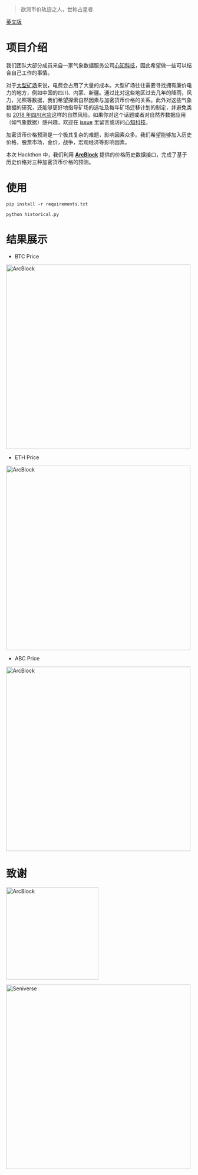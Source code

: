 > 欲测币价轨迹之人，世称占星者.

[英文版](https://github.com/sharkspeed/arcblock-hackthon-stargazer/blob/master/README.md)

# 项目介绍

我们团队大部分成员来自一家气象数据服务公司[心知科技](https://www.seniverse.com/)，因此希望做一些可以结合自己工作的事情。

对于[大型矿场](https://www.buybitcoinworldwide.com/mining/pools/)来说，电费会占用了大量的成本。大型矿场往往需要寻找拥有廉价电力的地方，例如中国的四川、内蒙、新疆。通过比对这些地区过去几年的降雨，风力，光照等数据，我们希望探索自然因素与加密货币价格的关系。此外对这些气象数据的研究，还能够更好地指导矿场的选址及每年矿场迁移计划的制定，并避免类似 [2018 年四川水灾](http://finance.sina.com.cn/blockchain/coin/2018-07-16/doc-ihfkffak2896998.shtml)这样的自然风险。如果你对这个话题或者对自然界数据应用（如气象数据）感兴趣，欢迎在 [issue](https://github.com/sharkspeed/arcblock-hackthon-stargazer/issues) 里留言或访问[心知科技](https://www.seniverse.com/)。

加密货币价格预测是一个极其复杂的难题，影响因素众多。我们希望能够加入历史价格，股票市场，金价，战争，宏观经济等影响因素。

本次 Hackthon 中，我们利用 [**ArcBlock**](https://www.arcblock.io/) 提供的价格历史数据接口，完成了基于历史价格对三种加密货币价格的预测。

# 使用

    pip install -r requirements.txt

    python historical.py

# 结果展示

- BTC Price

[<img src="https://github.com/sharkspeed/arcblock-hackthon-stargazer/blob/master/assets/images/btc.png?raw=true" alt="ArcBlock" width="500">](https://www.arcblock.io/)

- ETH Price

[<img src="https://github.com/sharkspeed/arcblock-hackthon-stargazer/blob/master/assets/images/eth.png?raw=true" alt="ArcBlock" width="500">](https://www.arcblock.io/)

- ABC Price

[<img src="https://github.com/sharkspeed/arcblock-hackthon-stargazer/blob/master/assets/images/abc.png?raw=true" alt="ArcBlock" width="500">](https://www.arcblock.io/)

# 致谢

[<img src="https://github.com/sharkspeed/arcblock-hackthon-stargazer/blob/master/assets/images/arcblock.svg" alt="ArcBlock" width="250">](https://www.arcblock.io/)

[<img src="https://github.com/sharkspeed/arcblock-hackthon-stargazer/blob/master/assets/images/seniverse.png?raw=true" alt="Seniverse" width="500">](https://www.seniverse.com/)
